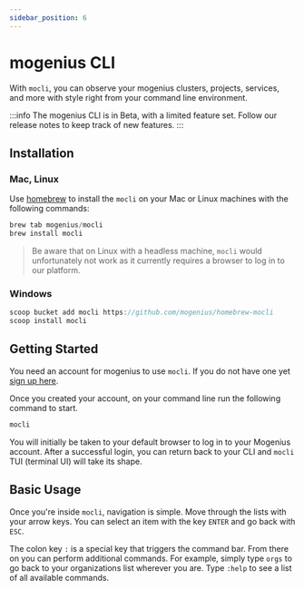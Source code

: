 ```yaml
---
sidebar_position: 6
---
```


# mogenius CLI

With `mocli`, you can observe your mogenius clusters, projects, services, and more with style right from your command line environment.


:::info
The mogenius CLI is in Beta, with a limited feature set. Follow our release notes to keep track of new features.
:::

## Installation

### Mac, Linux

Use [homebrew](https://brew.sh) to install the `mocli` on your Mac or Linux machines with the following commands:

```jsx title="Install mocli"
brew tab mogenius/mocli
brew install mocli
```

> Be aware that on Linux with a headless machine, `mocli` would unfortunately not work as it currently requires a browser to log in to our platform.

### Windows

```jsx title="Install mocli"
scoop bucket add mocli https://github.com/mogenius/homebrew-mocli
scoop install mocli
```

## Getting Started

You need an account for mogenius to use `mocli`. If you do not have one yet [sign up here](https://app.mogenius.com).

Once you created your account, on your command line run the following command to start.

```jsx title="Launch the CLI"
mocli
```

You will initially be taken to your default browser to log in to your Mogenius account. After a successful login, you can return back to your CLI and `mocli` TUI (terminal UI) will take its shape.

## Basic Usage

Once you're inside `mocli`, navigation is simple. Move through the lists with your arrow keys. You can select an item with the key `ENTER` and go back with `ESC`.

The colon key `:` is a special key that triggers the command bar. From there on you can perform additional commands. For example, simply type `orgs` to go back to your organizations list wherever you are. Type `:help` to see a list of all available commands.
